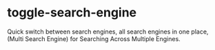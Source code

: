 # toggle-search-engine
Quick switch between search engines, all search engines in one place, (Multi Search Engine) for Searching Across Multiple Engines.
